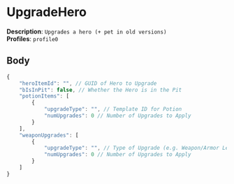 # UpgradeHero

**Description**: `Upgrades a hero (+ pet in old versions)` \
**Profiles**: `profile0`

## Body

```js
{
    "heroItemId": "", // GUID of Hero to Upgrade
    "bIsInPit": false, // Whether the Hero is in the Pit
    "potionItems": [
        {
            "upgradeType": "", // Template ID for Potion
            "numUpgrades": 0 // Number of Upgrades to Apply
        }
    ],
    "weaponUpgrades": [
        {
            "upgradeType": "", // Type of Upgrade (e.g. Weapon/Armor Level/Stars)
            "numUpgrades": 0 // Number of Upgrades to Apply
        }
    ]
}
```

